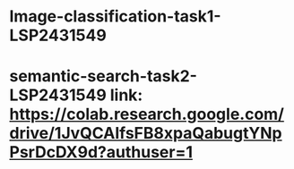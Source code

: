 # Image-classification-task1-LSP2431549 
# semantic-search-task2-LSP2431549 link: https://colab.research.google.com/drive/1JvQCAIfsFB8xpaQabugtYNpPsrDcDX9d?authuser=1
